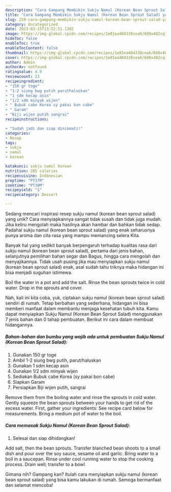 ```yaml
---
description: "Cara Gampang Membikin Sukju Namul (Korean Bean Sprout Salad) yang Enak"
title: "Cara Gampang Membikin Sukju Namul (Korean Bean Sprout Salad) yang Enak"
slug: 259-cara-gampang-membikin-sukju-namul-korean-bean-sprout-salad-yang-enak
category: Uncategorized
date: 2023-03-15T13:52:51.130Z
image: https://img-global.cpcdn.com/recipes/1e81ea484338cea6/680x482cq70/sukju-namul-korean-bean-sprout-salad-foto-resep-utama.jpg
hideToc: false
enableToc: true
enableTocContent: false
thumbnail: https://img-global.cpcdn.com/recipes/1e81ea484338cea6/680x482cq70/sukju-namul-korean-bean-sprout-salad-foto-resep-utama.jpg
cover: https://img-global.cpcdn.com/recipes/1e81ea484338cea6/680x482cq70/sukju-namul-korean-bean-sprout-salad-foto-resep-utama.jpg
author: Admin
authorAv: notfound
ratingvalue: 4.9
reviewcount: 23
recipeingredient:
- "150 gr toge"
- "1-2 siung bwg putih paruthaluskan"
- "1 sdm kecap asin"
- "1/2 sdm minyak wijen"
- " Bubuk cabe Korea sy pakai bon cabe"
- " Garam"
- "Biji wijen putih sangrai"
recipeinstructions:

- "Sudah jadi dan siap dinikmati!"
categories:
- Resep
tags:
- sukju
- namul
- korean

katakunci: sukju namul korean 
nutrition: 285 calories
recipecuisine: Indonesian
preptime: "PT37M"
cooktime: "PT30M"
recipeyield: "1"
recipecategory: Dessert

---
```





Sedang mencari inspirasi resep sukju namul (korean bean sprout salad) yang unik? Cara menyiapkannya sangat tidak susah dan tidak juga mudah. Jika keliru mengolah maka hasilnya akan hambar dan bahkan tidak sedap. Padahal sukju namul (korean bean sprout salad) yang enak seharusnya punya aroma dan cita rasa yang mampu memancing selera Kita.





Banyak hal yang sedikit banyak berpengaruh terhadap kualitas rasa dari sukju namul (korean bean sprout salad), pertama dari jenis bahan, selanjutnya pemilihan bahan segar dan Bagus, hingga cara mengolah dan menyajikannya. Tidak usah pusing jika mau menyiapkan sukju namul (korean bean sprout salad) enak,      asal sudah tahu triknya maka hidangan ini bisa menjadi suguhan istimewa.














Boil the water in a pot and add the salt. Rinse the bean sprouts twice in cold water. Drop in the sprouts and cover.






Nah, kali ini kita coba, yuk, ciptakan sukju namul (korean bean sprout salad) sendiri di rumah. Tetap berbahan yang sederhana, hidangan ini bisa memberi manfaat dalam membantu menjaga kesehatan tubuh kita. Kamu dapat menyiapkan Sukju Namul (Korean Bean Sprout Salad) menggunakan 7 jenis bahan dan 0 tahap pembuatan. Berikut ini cara dalam membuat hidangannya.

<!--inarticleads1-->

##### Bahan-bahan dan bumbu yang wajib ada untuk pembuatan Sukju Namul (Korean Bean Sprout Salad):

1. Gunakan 150 gr toge
1. Ambil 1-2 siung bwg putih, parut/haluskan
1. Gunakan 1 sdm kecap asin
1. Gunakan 1/2 sdm minyak wijen
1. Sediakan  Bubuk cabe Korea (sy pakai bon cabe)
1. Siapkan  Garam
1. Persiapkan Biji wijen putih, sangrai


Remove them from the boiling water and rinse the sprouts in cold water. Gently squeeze the bean sprouts between your hands to get rid of the excess water. First, gather your ingredients: See recipe card below for measurements. Bring a medium pot of water to the boil. 

<!--inarticleads2-->

##### Cara memasak Sukju Namul (Korean Bean Sprout Salad):


1. Selesai dan siap dihidangkan!

Add salt, then the bean sprouts. Transfer blanched bean shoots to a small dish and pour over the soy sauce, sesame oil and garlic. Bring water to a boil in a saucepan. Rinse under cool running water to stop the cooking process. Drain well; transfer to a bowl. 

Gimana nih? Gampang kan? Itulah cara menyiapkan sukju namul (korean bean sprout salad) yang bisa kamu lakukan di rumah. Semoga bermanfaat dan selamat mencoba!
